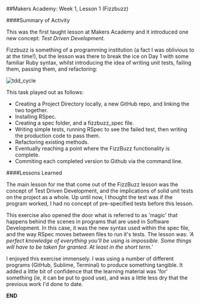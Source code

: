 ##Makers Academy: Week 1, Lesson 1 (Fizzbuzz)

####Summary of Activity  
    
This was the first taught lesson at Makers Academy and it introduced one new concept: *Test Driven Development.*
   
Fizzbuzz is something of a programming institution (a fact I was oblivious to at the time!), but the lesson was there to break the ice on Day 1 with some familiar Ruby syntax, whilst introducing the idea of writing unit tests, failing them, passing them, and refactoring: 
   
![tdd_cycle](https://cloud.githubusercontent.com/assets/9297921/5564778/fc7fa11a-8ecb-11e4-861e-9cc391c334c6.jpg)
   
This task played out as follows: 
+ Creating a Project Directory locally, a new GitHub repo, and linking the two together.   
+ Installing RSpec.  
+ Creating a spec folder, and a fizzbuzz_spec file. 
+ Writing simple tests, running RSpec to see the failed test, then writing the production code to pass them. 
+ Refactoring existing methods. 
+ Eventually reaching a point where the FizzBuzz functionality is complete. 
+ Commiting each completed version to Github via the command line. 
    
####Lessons Learned     
   
The main lesson for me that come out of the FizzBuzz lesson was the concept of Test Driven Development, and the implications of solid unit tests on the project as a whole. Up until now, I thought the test was if the program worked, I had no concept of pre-specified tests before this lesson.  
     
This exercise also opened the door what is referred to as 'magic' that happens behind the scenes in programs that are used in Software Development. In this case, it was the new syntax used within the spec file, and the way RSpec moves between files to run it's tests. The lesson was: *'A perfect knowledge of everything you'll be using is impossible. Some things will have to be taken for granted. At least in the short term.'*
   
I enjoyed this exercise immensely. I was using a number of different programs (GitHub, Sublime, Terminal) to produce something tangible. It added a little bit of confidence that the learning material was 'for' something (ie, it can be put to good use), and was a little less dry that the previous work I'd done to date.  

**END**



